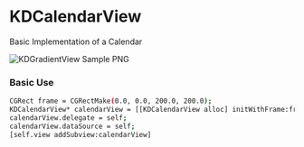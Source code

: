 KDCalendarView
==============

Basic Implementation of a Calendar


![KDGradientView Sample PNG](http://s18.postimg.org/55wgwztgp/calendar.png)

### Basic Use

```sh
CGRect frame = CGRectMake(0.0, 0.0, 200.0, 200.0);
KDCalendarView* calendarView = [[KDCalendarView alloc] initWithFrame:frame];
calendarView.delegate = self;
calendarView.dataSource = self;
[self.view addSubview:calendarView]
```

